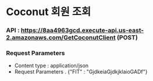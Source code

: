 # Coconut 회원 조회

### API : https://8aa4963gcd.execute-api.us-east-2.amazonaws.com/GetCoconutClient (POST)

### Request Parameters
- Content type : application/json
- Request Parameters
  . {"FIT" : "GjdkeiaGjdkjklaioGADf"}
